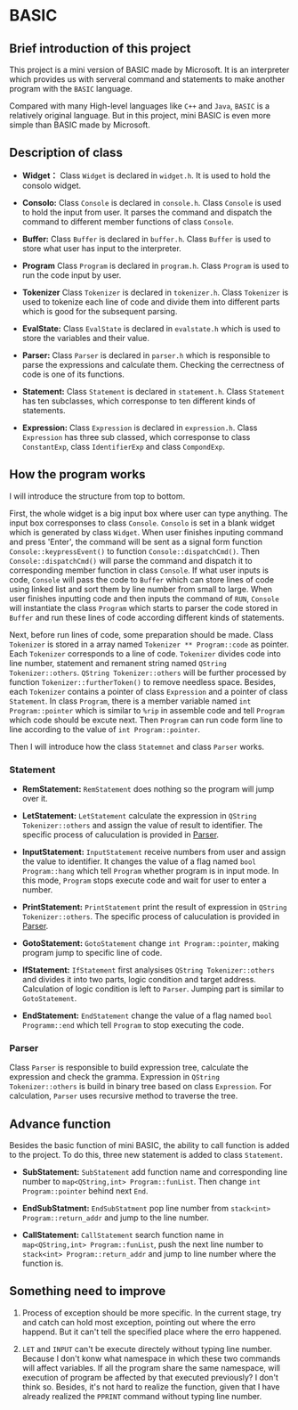 # BASIC

## **Brief introduction of this project**

This project is a mini version of BASIC made by Microsoft. It is an interpreter which provides us with serveral command and statements to make another program with the `BASIC` language.

Compared with many High-level languages like `C++` and `Java`, `BASIC` is a relatively original language. But in this project, mini BASIC is even more simple than BASIC made by Microsoft.

## **Description of class**

- **Widget：** Class `Widget` is declared in `widget.h`. It is used to hold the consolo widget.

- **Consolo:** Class `Console` is declared in `console.h`. Class `Console` is used to hold the input from user. It parses the command and dispatch the command to different member functions of class `Console`.

- **Buffer:** Class `Buffer` is declared in `buffer.h`. Class `Buffer` is used to store what user has input to the interpreter.

- **Program** Class `Program` is declared in `program.h`. Class `Program` is used to run the code input by user.

- **Tokenizer** Class `Tokenizer` is declared in `tokenizer.h`. Class `Tokenizer` is used to tokenize each line of code and divide them into different parts which is good for the subsequent parsing.

- **EvalState:** Class `EvalState` is declared in `evalstate.h` which is used to store the variables and their value.

- **Parser:** Class `Parser` is declared in `parser.h` which is responsible to parse the expressions and calculate them. Checking the cerrectness of code is one of its functions.

- **Statement:** Class `Statement` is declared in `statement.h`. Class `Statement` has ten subclasses, which corresponse to ten different kinds of statements.

- **Expression:** Class `Expression` is declared in `expression.h`. Class `Expression` has three sub classed, which corresponse to class `ConstantExp`, class `IdentifierExp` and class `CompondExp`.

## **How the program works**

I will introduce the structure from top to bottom.

First, the whole widget is a big input box where user can type anything. The input box corresponses to class `Console`. `Consolo` is set in a blank widget which is generated by class `Widget`. When user finishes inputing command and press 'Enter', the command will be sent as a signal form function `Console::keypressEvent()` to function `Console::dispatchCmd()`. Then `Console::dispatchCmd()` will parse the command and dispatch it to corresponding member function in class `Console`. If what user inputs is code, `Console` will pass the code to `Buffer` which can store lines of code using linked list and sort them by line number from small to large. When user finishes inputting code and then inputs the command of `RUN`, `Console` will instantiate the class `Program` which starts to parser the code stored in `Buffer` and run these lines of code according different kinds of statements.

Next, before run lines of code, some preparation should be made. Class `Tokenizer` is stored in a array named `Tokenizer ** Program::code` as pointer. Each `Tokenizer` corresponds to a line of code. `Tokenizer` divides code into line number, statement and remanent string named `QString Tokenizer::others`. `QString Tokenizer::others` will be further processed by function `Tokenizer::furtherToken()` to remove needless space. Besides, each `Tokenizer` contains a pointer of class `Expression` and a pointer of class `Statement`. In class `Program`, there is a member variable named `int Program::pointer` which is similar to `%rip` in assemble code and tell `Program` which code should be excute next. Then `Program` can run code form line to line according to the value of `int Program::pointer`.

Then I will introduce how the class `Statemnet` and class `Parser` works.

### **Statement**

- **RemStatement:** `RemStatement` does nothing so the program will jump over it.

- **LetStatement:** `LetStatement` calculate the expression in `QString Tokenizer::others` and assign the value of result to identifier. The specific process of caluculation is provided in [Parser](#Parser).

- **InputStatement:** `InputStatement` receive numbers from user and assign the value to identifier. It changes the value of a flag named `bool Program::hang` which tell `Program` whether program is in input mode. In this mode, `Program` stops execute code and wait for user to enter a number.

- **PrintStatement:** `PrintStatement` print the result of expression in `QString Tokenizer::others`. The specific process of caluculation is provided in [Parser](#Parser).

- **GotoStatement:** `GotoStatement` change `int Program::pointer`, making program jump to specific line of code.

- **IfStatement:** `IfStatement` first analysises `QString Tokenizer::others` and divides it into two parts, logic condition and target address. Calculation of logic condition is left to `Parser`. Jumping part is similar to `GotoStatement`.

- **EndStatement:** `EndStatement` change the value of a flag named `bool Programm::end` which tell `Program` to stop executing the code.

### **Parser**

Class `Parser` is responsible to build expression tree, calculate the expression and check the gramma. Expression in `QString Tokenizer::others` is build in binary tree based on class `Expression`. For calculation, `Parser` uses recursive method to traverse the tree.

## **Advance function**

Besides the basic function of mini BASIC, the ability to call function is added to the project. To do this, three new statement is added to class `Statement`.

- **SubStatement:** `SubStatement` add function name and corresponding line number to `map<QString,int> Program::funList`. Then change `int Program::pointer` behind next `End`.

- **EndSubStatment:** `EndSubStatment` pop line number from `stack<int> Program::return_addr` and jump to the line number.

- **CallStatement:** `CallStatement` search function name in `map<QString,int> Program::funList`, push the next line number to `stack<int> Program::return_addr` and jump to line number where the function is.

## **Something need to improve**

1. Process of exception should be more specific. In the current stage, try and catch can hold most exception, pointing out where the erro happend. But it can't tell the specified place where the erro happened.

2. `LET` and `INPUT` can't be execute directely without typing line number. Because I don't konw what namespace in which these two commands will affect variables. If all the program share the same namespace, will execution of program be affected by that executed previously? I don't think so. Besides, it's not hard to realize the function, given that I have already realized the `PPRINT` command without typing line number.
